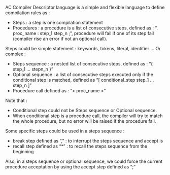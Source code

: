 AC Compiler Descriptor language is a simple and flexible language to define compilation rules as :

-	Steps : a step is one compilation statement
-	Procedures : a procedure is a list of consecutive steps, defined as : “. proc_name : step_1 step_n ;”, procedure will fail if one of its step fail (compiler rise an error if not an optional call).

Steps could be simple statement : keywords, tokens, literal, identifier …
Or complex :
-	Steps sequence : a nested list of consecutive steps, defined as : “{ step_1 … stepn_n }”
-	Optional sequence : a list of consecutive steps executed only if the conditional step is matched, defined as  “[ conditional_step step_1 … step_n ]”
-	Procedure call defined as : “< proc_name >”

Note that :
-	Conditional step could not be Steps sequence or Optional sequence.
-	When conditional step is a procedure call,  the compiler will try to match the whole procedure, but no error will be raised if the procedure fail.

Some specific steps could be used in a steps sequence : 
-	break step defined as “,” : to interrupt the steps sequence and accept is
-	recall step defined as “*” : to recall the steps sequence from the beginning 

Also, in a steps sequence or optional sequence, we could force the current procedure acceptation by using the accept step defined as “;”
